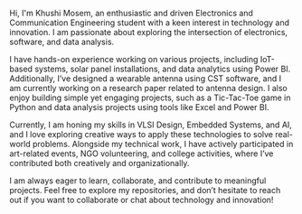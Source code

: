 Hi, I'm Khushi Mosem, an enthusiastic and driven Electronics and Communication Engineering student with a keen interest in technology and innovation. I am passionate about exploring the intersection of electronics, software, and data analysis.

I have hands-on experience working on various projects, including IoT-based systems, solar panel installations, and data analytics using Power BI. Additionally, I’ve designed a wearable antenna using CST software, and I am currently working on a research paper related to antenna design. I also enjoy building simple yet engaging projects, such as a Tic-Tac-Toe game in Python and data analysis projects using tools like Excel and Power BI.

Currently, I am honing my skills in VLSI Design, Embedded Systems, and AI, and I love exploring creative ways to apply these technologies to solve real-world problems. Alongside my technical work, I have actively participated in art-related events, NGO volunteering, and college activities, where I’ve contributed both creatively and organizationally.

I am always eager to learn, collaborate, and contribute to meaningful projects. Feel free to explore my repositories, and don’t hesitate to reach out if you want to collaborate or chat about technology and innovation!
